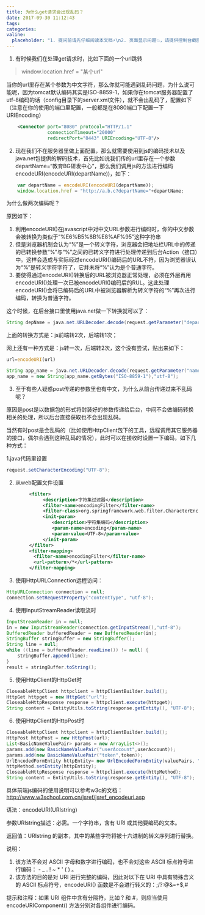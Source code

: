 ```yaml
---
title: 为什么get请求会出现乱码？
date: 2017-09-30 11:12:43
tags:
categories:
valine:
  placeholder: "1. 提问前请先仔细阅读本文档⚡\n2. 页面显示问题💥，请提供控制台截图📸或者您的测试网址\n3. 其他任何报错💣，请提供详细描述和截图📸，祝食用愉快💪"
---
```


1. 有时候我们在处理get请求时，比如下面的一个url跳转

> window.location.href = "某个url"

当你的url里存在某个参数为中文字符，那么你就可能遇到乱码问题，为什么说可能呢，因为tomcat默认编码其实是ISO-8859-1，如果你在tomcat服务器配置了utf-8编码的话（config目录下的server.xml文件），就不会出乱码了，配置如下（注意在你的使用的端口里配置，一般都是在8080端口下配置一下URIEncoding）

```xml
    <Connector port="8080" protocol="HTTP/1.1"
               connectionTimeout="20000"
               redirectPort="8443" URIEncoding="UTF-8"/>
```

2. 现在我们不在服务器里做上面配置，那么就需要使用到js的编码技术以及java.net包提供的解码技术，首先比如说我们传的url里存在一个参数departName=“教育BG研发中心”，那么我们调用js的方法进行编码encodeURI(encodeURI(departName))，如下：
```javascript
    var departName = encodeURI(encodeURI(departName));
    window.location.href = "http://a.b.c?departName="+departName;
```

为什么做两次编码呢？

原因如下：
1. 利用encodeURI()在javascript中对中文URL参数进行编码时，你的中文参数会被转换为类似于“%E6%B5%8B%E8%AF%95”这种字符串
2. 但是浏览器机制会认为“%”是一个转义字符，浏览器会把地址栏URL中的传递的已转换参数“%”与“%”之间的已转义字符进行处理传递到后台Action（接口）中。这样会造成与实际经过encodeURI()编码后的URL不符，因为浏览器误认为“%”是转义字符字符了，它并未将“%”认为是个普通字符。
3. 要使得通过encodeURI()转换后的URL被浏览器正常处理，必须在外层再用encodeURI()处理一次已被encodeURI()编码后的RUL。这此处理encodeURI()会将已编码后的URL中被浏览器解析为转义字符的“%”再次进行编码，转换为普通字符。

这个时候，在后台接口里使用java.net做一下转换就可以了：

```java
String depName = java.net.URLDecoder.decode(request.getParameter("departName"), "UTF-8");
```

上面的转换方式是：js前端转2次，后端转1次；

网上还有一种方式是：js转一次，后端转2次，这个没有尝试，贴出来如下：

```javascript
url=encodeURI(url)
```

```java
String app_name = java.net.URLDecoder.decode(request.getParameter("name"), "utf-8");
app_name = new String(app_name.getBytes("ISO-8859-1"),"utf-8");
```

3. 至于有些人疑惑post传递的参数里也有中文，为什么从前台传递过来不乱码呢？

原因是post是以数据包的形式将封装好的参数传递给后台，中间不会做编码转换相关的处理，所以后台直接获取也不会出现乱码。

当然有时post是会乱码的（比如使用HttpClient包下的工具，远程调用其它服务器的接口，偶尔会遇到这种乱码的情况），此时可以在接收时设置一下编码，如下几种方式：

1.java代码里设置
```java
request.setCharacterEncoding("UTF-8");
```
2. 从web配置文件设置
```xml
　　　　　<filter>
　　　　　　　　<description>字符集过滤器</description>
　　　　　　　　<filter-name>encodingFilter</filter-name>
　　　　　　　　<filter-class>org.springframework.web.filter.CharacterEncodingFilter</filter-class>
　　　　　　　　<init-param>
　　　　　　　　　　<description>字符集编码</description>
　　　　　　　　　　<param-name>encoding</param-name>
　　　　　　　　　　<param-value>UTF-8</param-value>
　　　　　　　　</init-param>
　　　　　</filter>
　　　　　<filter-mapping>
　　　　　　<filter-name>encodingFilter</filter-name>
　　　　　　<url-pattern>/*</url-pattern>
　　　　　</filter-mapping>
```
3. 使用HttpURLConnection远程访问：
```java
HttpURLConnection connection = null;
connection.setRequestProperty("contentType", "utf-8");
```
4. 使用InputStreamReader读取流时
```java
InputStreamReader in = null;
in = new InputStreamReader(connection.getInputStream(),"utf-8");
BufferedReader bufferedReader = new BufferedReader(in);
StringBuffer stringBuffer = new StringBuffer();
String line = null;
while ((line = bufferedReader.readLine()) != null) {
    stringBuffer.append(line);
}
result = stringBuffer.toString();
```
5. 使用HttpClient的HttpGet时
```java
CloseableHttpClient httpclient = httpClientBuilder.build();
HttpGet httpget = new HttpGet("url");
CloseableHttpResponse response = httpclient.execute(httpget);
String content = EntityUtils.toString(response.getEntity(), "UTF-8");
```
6. 使用HttpClient的HttpPost时
```java
CloseableHttpClient httpclient = httpClientBuilder.build();
HttpPost httpPost = new HttpPost(url);
List<BasicNameValuePair> params = new ArrayList<>();
params.add(new BasicNameValuePair("userAccount",userAccount));
params.add(new BasicNameValuePair("token",token));
UrlEncodedFormEntity httpEntity= new UrlEncodedFormEntity(valuePairs, "UTF-8");
httpMethod.setEntity(httpEntity);
CloseableHttpResponse response = httpclient.execute(httpMethod);
String content = EntityUtils.toString(response.getEntity(), "UTF-8");
```

具体前端js编码的使用说明可以参考w3c的文档：http://www.w3school.com.cn/jsref/jsref_encodeuri.asp

语法：encodeURI(URIstring)

参数URIstring描述：必需。一个字符串，含有 URI 或其他要编码的文本。

返回值：URIstring 的副本，其中的某些字符将被十六进制的转义序列进行替换。

说明：
1. 该方法不会对 ASCII 字母和数字进行编码，也不会对这些 ASCII 标点符号进行编码： - _ . ! ~ * ' ( ) 。
2. 该方法的目的是对 URI 进行完整的编码，因此对以下在 URI 中具有特殊含义的 ASCII 标点符号，encodeURI() 函数是不会进行转义的：;/?:@&=+$,#

提示和注释：如果 URI 组件中含有分隔符，比如 ? 和 #，则应当使用 encodeURIComponent() 方法分别对各组件进行编码。
